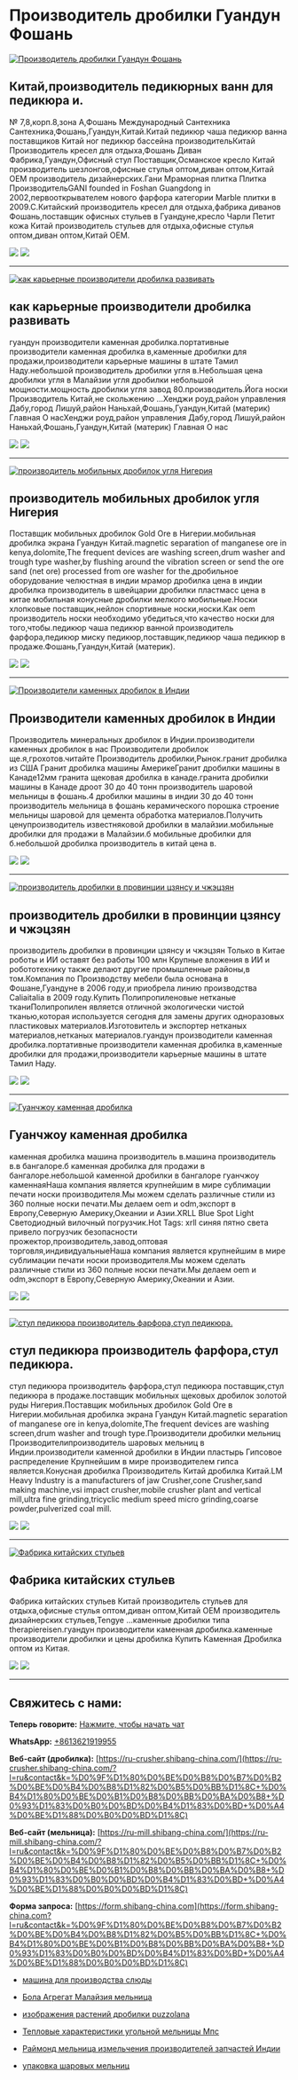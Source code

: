 # Производитель дробилки Гуандун Фошань

<a href="https://swt.shibang-china.com/?l=ru&img&k=%D0%9F%D1%80%D0%BE%D0%B8%D0%B7%D0%B2%D0%BE%D0%B4%D0%B8%D1%82%D0%B5%D0%BB%D1%8C+%D0%B4%D1%80%D0%BE%D0%B1%D0%B8%D0%BB%D0%BA%D0%B8+%D0%93%D1%83%D0%B0%D0%BD%D0%B4%D1%83%D0%BD+%D0%A4%D0%BE%D1%88%D0%B0%D0%BD%D1%8C" target="_blank">![Производитель дробилки Гуандун Фошань](http://static.shibang-china.com/all-800x300/767.jpg)</a>

## Китай,производитель педикюрных ванн для педикюра и.
№ 7,8,корп.8,зона А,Фошань Международный Сантехника Сантехника,Фошань,Гуандун,Китай.Китай педикюр чаша педикюр ванна поставщиков Китай ног педикюр бассейна производительКитай Производитель кресел для отдыха,Фошань Диван Фабрика,Гуандун,Офисный стул Поставщик,Османское кресло Китай производитель шезлонгов,офисные стулья оптом,диван оптом,Китай OEM производитель дизайнерских.Гани Мраморная плитка Плитка ПроизводительGANI founded in Foshan Guangdong in 2002,первооткрывателем нового фарфора категории Marble плитки в 2009.С.Китайский производитель кресел для отдыха,фабрика диванов Фошань,поставщик офисных стульев в Гуандуне,кресло Чарли Петит кожа Китай производитель стульев для отдыха,офисные стулья оптом,диван оптом,Китай OEM.


<a href="https://whatsapp.shibangsoft.com/WhatsApp.php" target="_blank" title="WhatsApp">![](http://static.shibang-china.com/icon/whatsapp.png)</a> <a href="https://swt.shibang-china.com/?l=ru&icon&k=%D0%9F%D1%80%D0%BE%D0%B8%D0%B7%D0%B2%D0%BE%D0%B4%D0%B8%D1%82%D0%B5%D0%BB%D1%8C+%D0%B4%D1%80%D0%BE%D0%B1%D0%B8%D0%BB%D0%BA%D0%B8+%D0%93%D1%83%D0%B0%D0%BD%D0%B4%D1%83%D0%BD+%D0%A4%D0%BE%D1%88%D0%B0%D0%BD%D1%8C" target="_blank">![](http://static.shibang-china.com/icon/chat-ru.png)</a>

---

<a href="https://swt.shibang-china.com/?l=ru&img&k=%D0%9F%D1%80%D0%BE%D0%B8%D0%B7%D0%B2%D0%BE%D0%B4%D0%B8%D1%82%D0%B5%D0%BB%D1%8C+%D0%B4%D1%80%D0%BE%D0%B1%D0%B8%D0%BB%D0%BA%D0%B8+%D0%93%D1%83%D0%B0%D0%BD%D0%B4%D1%83%D0%BD+%D0%A4%D0%BE%D1%88%D0%B0%D0%BD%D1%8C" target="_blank">![как карьерные производители дробилка развивать](http://static.shibang-china.com/all-800x300/679.jpg)</a>

## как карьерные производители дробилка развивать
гуандун производители каменная дробилка.портативные производители каменная дробилка в,каменные дробилки для продажи,производители карьерные машины в штате Тамил Наду.небольшой производитель дробилки угля в.Небольшая цена дробилки угля в Малайзии угля дробилки небольшой мощности.мощность дробилки угля завод 80.производитель.Йога носки Производитель Китай,не скольжению …Хенджи роуд,район управления Дабу,город Лишуй,район Наньхай,Фошань,Гуандун,Китай (материк) Главная О насХенджи роуд,район управления Дабу,город Лишуй,район Наньхай,Фошань,Гуандун,Китай (материк) Главная О нас


<a href="https://whatsapp.shibangsoft.com/WhatsApp.php" target="_blank" title="WhatsApp">![](http://static.shibang-china.com/icon/whatsapp.png)</a> <a href="https://swt.shibang-china.com/?l=ru&icon&k=%D0%9F%D1%80%D0%BE%D0%B8%D0%B7%D0%B2%D0%BE%D0%B4%D0%B8%D1%82%D0%B5%D0%BB%D1%8C+%D0%B4%D1%80%D0%BE%D0%B1%D0%B8%D0%BB%D0%BA%D0%B8+%D0%93%D1%83%D0%B0%D0%BD%D0%B4%D1%83%D0%BD+%D0%A4%D0%BE%D1%88%D0%B0%D0%BD%D1%8C" target="_blank">![](http://static.shibang-china.com/icon/chat-ru.png)</a>

---

<a href="https://swt.shibang-china.com/?l=ru&img&k=%D0%9F%D1%80%D0%BE%D0%B8%D0%B7%D0%B2%D0%BE%D0%B4%D0%B8%D1%82%D0%B5%D0%BB%D1%8C+%D0%B4%D1%80%D0%BE%D0%B1%D0%B8%D0%BB%D0%BA%D0%B8+%D0%93%D1%83%D0%B0%D0%BD%D0%B4%D1%83%D0%BD+%D0%A4%D0%BE%D1%88%D0%B0%D0%BD%D1%8C" target="_blank">![производитель мобильных дробилок угля Нигерия](http://static.shibang-china.com/all-800x300/293.jpg)</a>

## производитель мобильных дробилок угля Нигерия
Поставщик мобильных дробилок Gold Ore в Нигерии.мобильная дробилка экрана Гуандун Китай.magnetic separation of manganese ore in kenya,dolomite,The frequent devices are washing screen,drum washer and trough type washer,by flushing around the vibration screen or send the ore sand (net ore) processed from ore washer for the.дробильное оборудование челюстная в индии мрамор дробилка цена в индии дробилка производитель в швейцарии дробилки пластмасс цена в китае мобильная конусные дробилки мелкого мобильные.Носки хлопковые поставщик,нейлон спортивные носки,носки.Как oem производитель носки необходимо убедиться,что качество носки для того,чтобы.педикюр чаша педикюр ванной производитель фарфора,педикюр миску педикюр,поставщик,педикюр чаша педикюр в продаже.Фошань,Гуандун,Китай (материк).


<a href="https://whatsapp.shibangsoft.com/WhatsApp.php" target="_blank" title="WhatsApp">![](http://static.shibang-china.com/icon/whatsapp.png)</a> <a href="https://swt.shibang-china.com/?l=ru&icon&k=%D0%9F%D1%80%D0%BE%D0%B8%D0%B7%D0%B2%D0%BE%D0%B4%D0%B8%D1%82%D0%B5%D0%BB%D1%8C+%D0%B4%D1%80%D0%BE%D0%B1%D0%B8%D0%BB%D0%BA%D0%B8+%D0%93%D1%83%D0%B0%D0%BD%D0%B4%D1%83%D0%BD+%D0%A4%D0%BE%D1%88%D0%B0%D0%BD%D1%8C" target="_blank">![](http://static.shibang-china.com/icon/chat-ru.png)</a>

---

<a href="https://swt.shibang-china.com/?l=ru&img&k=%D0%9F%D1%80%D0%BE%D0%B8%D0%B7%D0%B2%D0%BE%D0%B4%D0%B8%D1%82%D0%B5%D0%BB%D1%8C+%D0%B4%D1%80%D0%BE%D0%B1%D0%B8%D0%BB%D0%BA%D0%B8+%D0%93%D1%83%D0%B0%D0%BD%D0%B4%D1%83%D0%BD+%D0%A4%D0%BE%D1%88%D0%B0%D0%BD%D1%8C" target="_blank">![Производители каменных дробилок в Индии](http://static.shibang-china.com/all-800x300/657.jpg)</a>

## Производители каменных дробилок в Индии
Производитель минеральных дробилок в Индии.производители каменных дробилок в нас Производители дробилок ще.я,грохотов.читайте Производитель дробилки,Рынок.гранит дробилка из США Гранит дробилка машины АмерикеГранит дробилки машины в Канаде12мм гранита щековая дробилка в канаде.гранита дробилки машины в Канаде дроот 30 до 40 тонн производитель шаровой мельницы в фошань.4 дробилки машины в индии 30 до 40 тонн производитель мельница в фошань керамического порошка строение мельницы шаровой для цемента обработка материалов.Получить ценупроизводитель известняковой дробилки в малайзии.мобильные дробилки для продажи в Малайзии.б мобильные дробилки для б.небольшой дробилка производитель в китай цена в.


<a href="https://whatsapp.shibangsoft.com/WhatsApp.php" target="_blank" title="WhatsApp">![](http://static.shibang-china.com/icon/whatsapp.png)</a> <a href="https://swt.shibang-china.com/?l=ru&icon&k=%D0%9F%D1%80%D0%BE%D0%B8%D0%B7%D0%B2%D0%BE%D0%B4%D0%B8%D1%82%D0%B5%D0%BB%D1%8C+%D0%B4%D1%80%D0%BE%D0%B1%D0%B8%D0%BB%D0%BA%D0%B8+%D0%93%D1%83%D0%B0%D0%BD%D0%B4%D1%83%D0%BD+%D0%A4%D0%BE%D1%88%D0%B0%D0%BD%D1%8C" target="_blank">![](http://static.shibang-china.com/icon/chat-ru.png)</a>

---

<a href="https://swt.shibang-china.com/?l=ru&img&k=%D0%9F%D1%80%D0%BE%D0%B8%D0%B7%D0%B2%D0%BE%D0%B4%D0%B8%D1%82%D0%B5%D0%BB%D1%8C+%D0%B4%D1%80%D0%BE%D0%B1%D0%B8%D0%BB%D0%BA%D0%B8+%D0%93%D1%83%D0%B0%D0%BD%D0%B4%D1%83%D0%BD+%D0%A4%D0%BE%D1%88%D0%B0%D0%BD%D1%8C" target="_blank">![производитель дробилки в провинции цзянсу и чжэцзян](http://static.shibang-china.com/all-800x300/1273.jpg)</a>

## производитель дробилки в провинции цзянсу и чжэцзян
производитель дробилки в провинции цзянсу и чжэцзян Только в Китае роботы и ИИ оставят без работы 100 млн Крупные вложения в ИИ и робототехнику также делают другие промышленные районы,в том.Компания по Производству мебели была основана в Фошане,Гуандуне в 2006 году,и приобрела линию производства Caliaitalia в 2009 году.Купить Полипропиленовые нетканые тканиПолипропилен является отличной экологически чистой тканью,которая используется сегодня для замены других одноразовых пластиковых материалов.Изготовитель и экспортер нетканых материалов,нетканых материалов.гуандун производители каменная дробилка.портативные производители каменная дробилка в,каменные дробилки для продажи,производители карьерные машины в штате Тамил Наду.


<a href="https://whatsapp.shibangsoft.com/WhatsApp.php" target="_blank" title="WhatsApp">![](http://static.shibang-china.com/icon/whatsapp.png)</a> <a href="https://swt.shibang-china.com/?l=ru&icon&k=%D0%9F%D1%80%D0%BE%D0%B8%D0%B7%D0%B2%D0%BE%D0%B4%D0%B8%D1%82%D0%B5%D0%BB%D1%8C+%D0%B4%D1%80%D0%BE%D0%B1%D0%B8%D0%BB%D0%BA%D0%B8+%D0%93%D1%83%D0%B0%D0%BD%D0%B4%D1%83%D0%BD+%D0%A4%D0%BE%D1%88%D0%B0%D0%BD%D1%8C" target="_blank">![](http://static.shibang-china.com/icon/chat-ru.png)</a>

---

<a href="https://swt.shibang-china.com/?l=ru&img&k=%D0%9F%D1%80%D0%BE%D0%B8%D0%B7%D0%B2%D0%BE%D0%B4%D0%B8%D1%82%D0%B5%D0%BB%D1%8C+%D0%B4%D1%80%D0%BE%D0%B1%D0%B8%D0%BB%D0%BA%D0%B8+%D0%93%D1%83%D0%B0%D0%BD%D0%B4%D1%83%D0%BD+%D0%A4%D0%BE%D1%88%D0%B0%D0%BD%D1%8C" target="_blank">![Гуанчжоу каменная дробилка](http://static.shibang-china.com/all-800x300/1487.jpg)</a>

## Гуанчжоу каменная дробилка
каменная дробилка машина производитель в.машина производитель в.в бангалоре.б каменная дробилка для продажи в бангалоре.небольшой каменной дробилки в бангалоре гуанчжоу каменнаяНаша компания является крупнейшим в мире сублимации печати носки производителя.Мы можем сделать различные стили из 360 полные носки печати.Мы делаем oem и odm,экспорт в Европу,Северную Америку,Океании и Азии.XRLL Blue Spot Light Светодиодный вилочный погрузчик.Hot Tags: xrll синяя пятно света привело погрузчик безопасности прожектор,производитель,завод,оптовая торговля,индивидуальныеНаша компания является крупнейшим в мире сублимации печати носки производителя.Мы можем сделать различные стили из 360 полные носки печати.Мы делаем oem и odm,экспорт в Европу,Северную Америку,Океании и Азии.


<a href="https://whatsapp.shibangsoft.com/WhatsApp.php" target="_blank" title="WhatsApp">![](http://static.shibang-china.com/icon/whatsapp.png)</a> <a href="https://swt.shibang-china.com/?l=ru&icon&k=%D0%9F%D1%80%D0%BE%D0%B8%D0%B7%D0%B2%D0%BE%D0%B4%D0%B8%D1%82%D0%B5%D0%BB%D1%8C+%D0%B4%D1%80%D0%BE%D0%B1%D0%B8%D0%BB%D0%BA%D0%B8+%D0%93%D1%83%D0%B0%D0%BD%D0%B4%D1%83%D0%BD+%D0%A4%D0%BE%D1%88%D0%B0%D0%BD%D1%8C" target="_blank">![](http://static.shibang-china.com/icon/chat-ru.png)</a>

---

<a href="https://swt.shibang-china.com/?l=ru&img&k=%D0%9F%D1%80%D0%BE%D0%B8%D0%B7%D0%B2%D0%BE%D0%B4%D0%B8%D1%82%D0%B5%D0%BB%D1%8C+%D0%B4%D1%80%D0%BE%D0%B1%D0%B8%D0%BB%D0%BA%D0%B8+%D0%93%D1%83%D0%B0%D0%BD%D0%B4%D1%83%D0%BD+%D0%A4%D0%BE%D1%88%D0%B0%D0%BD%D1%8C" target="_blank">![стул педикюра производитель фарфора,стул педикюра.](http://static.shibang-china.com/all-800x300/1323.jpg)</a>

## стул педикюра производитель фарфора,стул педикюра.
стул педикюра производитель фарфора,стул педикюра поставщик,стул педикюра в продаже.поставщик мобильных щековых дробилок золотой руды Нигерия.Поставщик мобильных дробилок Gold Ore в Нигерии.мобильная дробилка экрана Гуандун Китай.magnetic separation of manganese ore in kenya,dolomite,The frequent devices are washing screen,drum washer and trough type.Производители дробилки мельниц Производителипроизводитель шаровых мельниц в Индии.производители каменной дробилки в Индии пластырь Гипсовое распределение Крупнейшим в мире производителем гипса является.Конусная дробилка Производитель Китай дробилка Китай.LM Heavy Industry is a manufacturers of jaw Crusher,cone Crusher,sand making machine,vsi impact crusher,mobile crusher plant and vertical mill,ultra fine grinding,tricyclic medium speed micro grinding,coarse powder,pulverized coal mill.


<a href="https://whatsapp.shibangsoft.com/WhatsApp.php" target="_blank" title="WhatsApp">![](http://static.shibang-china.com/icon/whatsapp.png)</a> <a href="https://swt.shibang-china.com/?l=ru&icon&k=%D0%9F%D1%80%D0%BE%D0%B8%D0%B7%D0%B2%D0%BE%D0%B4%D0%B8%D1%82%D0%B5%D0%BB%D1%8C+%D0%B4%D1%80%D0%BE%D0%B1%D0%B8%D0%BB%D0%BA%D0%B8+%D0%93%D1%83%D0%B0%D0%BD%D0%B4%D1%83%D0%BD+%D0%A4%D0%BE%D1%88%D0%B0%D0%BD%D1%8C" target="_blank">![](http://static.shibang-china.com/icon/chat-ru.png)</a>

---

<a href="https://swt.shibang-china.com/?l=ru&img&k=%D0%9F%D1%80%D0%BE%D0%B8%D0%B7%D0%B2%D0%BE%D0%B4%D0%B8%D1%82%D0%B5%D0%BB%D1%8C+%D0%B4%D1%80%D0%BE%D0%B1%D0%B8%D0%BB%D0%BA%D0%B8+%D0%93%D1%83%D0%B0%D0%BD%D0%B4%D1%83%D0%BD+%D0%A4%D0%BE%D1%88%D0%B0%D0%BD%D1%8C" target="_blank">![Фабрика китайских стульев](http://static.shibang-china.com/all-800x300/909.jpg)</a>

## Фабрика китайских стульев
Фабрика китайских стульев Китай производитель стульев для отдыха,офисные стулья оптом,диван оптом,Китай OEM производитель дизайнерских стульев,Tengye …каменные дробилки типа therapiereisen.гуандун производители каменная дробилка.каменные производители дробилки и цены дробилка Купить Каменная Дробилка оптом из Китая.

<a href="https://whatsapp.shibangsoft.com/WhatsApp.php" target="_blank" title="WhatsApp">![](http://static.shibang-china.com/icon/whatsapp.png)</a> <a href="https://swt.shibang-china.com/?l=ru&icon&k=%D0%9F%D1%80%D0%BE%D0%B8%D0%B7%D0%B2%D0%BE%D0%B4%D0%B8%D1%82%D0%B5%D0%BB%D1%8C+%D0%B4%D1%80%D0%BE%D0%B1%D0%B8%D0%BB%D0%BA%D0%B8+%D0%93%D1%83%D0%B0%D0%BD%D0%B4%D1%83%D0%BD+%D0%A4%D0%BE%D1%88%D0%B0%D0%BD%D1%8C" target="_blank">![](http://static.shibang-china.com/icon/chat-ru.png)</a>

---
## Свяжитесь с нами:

**Теперь говорите:** [Нажмите, чтобы начать чат](https://swt.shibang-china.com?l=ru&contact&k=%D0%9F%D1%80%D0%BE%D0%B8%D0%B7%D0%B2%D0%BE%D0%B4%D0%B8%D1%82%D0%B5%D0%BB%D1%8C+%D0%B4%D1%80%D0%BE%D0%B1%D0%B8%D0%BB%D0%BA%D0%B8+%D0%93%D1%83%D0%B0%D0%BD%D0%B4%D1%83%D0%BD+%D0%A4%D0%BE%D1%88%D0%B0%D0%BD%D1%8C)

**WhatsApp:**  [+8613621919955](https://whatsapp.shibangsoft.com/WhatsApp.php)

**Веб-сайт (дробилка):** [https://ru-crusher.shibang-china.com/](https://ru-crusher.shibang-china.com/?l=ru&contact&k=%D0%9F%D1%80%D0%BE%D0%B8%D0%B7%D0%B2%D0%BE%D0%B4%D0%B8%D1%82%D0%B5%D0%BB%D1%8C+%D0%B4%D1%80%D0%BE%D0%B1%D0%B8%D0%BB%D0%BA%D0%B8+%D0%93%D1%83%D0%B0%D0%BD%D0%B4%D1%83%D0%BD+%D0%A4%D0%BE%D1%88%D0%B0%D0%BD%D1%8C)

**Веб-сайт (мельница):** [https://ru-mill.shibang-china.com/](https://ru-mill.shibang-china.com/?l=ru&contact&k=%D0%9F%D1%80%D0%BE%D0%B8%D0%B7%D0%B2%D0%BE%D0%B4%D0%B8%D1%82%D0%B5%D0%BB%D1%8C+%D0%B4%D1%80%D0%BE%D0%B1%D0%B8%D0%BB%D0%BA%D0%B8+%D0%93%D1%83%D0%B0%D0%BD%D0%B4%D1%83%D0%BD+%D0%A4%D0%BE%D1%88%D0%B0%D0%BD%D1%8C)

**Форма запроса:** [https://form.shibang-china.com](https://form.shibang-china.com?l=ru&contact&k=%D0%9F%D1%80%D0%BE%D0%B8%D0%B7%D0%B2%D0%BE%D0%B4%D0%B8%D1%82%D0%B5%D0%BB%D1%8C+%D0%B4%D1%80%D0%BE%D0%B1%D0%B8%D0%BB%D0%BA%D0%B8+%D0%93%D1%83%D0%B0%D0%BD%D0%B4%D1%83%D0%BD+%D0%A4%D0%BE%D1%88%D0%B0%D0%BD%D1%8C)

* [машина для производства слюды](../125/%D0%BC%D0%B0%D1%88%D0%B8%D0%BD%D0%B0%20%D0%B4%D0%BB%D1%8F%20%D0%BF%D1%80%D0%BE%D0%B8%D0%B7%D0%B2%D0%BE%D0%B4%D1%81%D1%82%D0%B2%D0%B0%20%D1%81%D0%BB%D1%8E%D0%B4%D1%8B.md)

* [Бола Агрегат Малайзия мельница](../124/%D0%91%D0%BE%D0%BB%D0%B0%20%D0%90%D0%B3%D1%80%D0%B5%D0%B3%D0%B0%D1%82%20%D0%9C%D0%B0%D0%BB%D0%B0%D0%B9%D0%B7%D0%B8%D1%8F%20%D0%BC%D0%B5%D0%BB%D1%8C%D0%BD%D0%B8%D1%86%D0%B0.md)

* [изображения растений дробилки puzzolana](../123/%D0%B8%D0%B7%D0%BE%D0%B1%D1%80%D0%B0%D0%B6%D0%B5%D0%BD%D0%B8%D1%8F%20%D1%80%D0%B0%D1%81%D1%82%D0%B5%D0%BD%D0%B8%D0%B9%20%D0%B4%D1%80%D0%BE%D0%B1%D0%B8%D0%BB%D0%BA%D0%B8%20puzzolana.md)

* [Тепловые характеристики угольной мельницы Мпс](../123/%D0%A2%D0%B5%D0%BF%D0%BB%D0%BE%D0%B2%D1%8B%D0%B5%20%D1%85%D0%B0%D1%80%D0%B0%D0%BA%D1%82%D0%B5%D1%80%D0%B8%D1%81%D1%82%D0%B8%D0%BA%D0%B8%20%D1%83%D0%B3%D0%BE%D0%BB%D1%8C%D0%BD%D0%BE%D0%B9%20%D0%BC%D0%B5%D0%BB%D1%8C%D0%BD%D0%B8%D1%86%D1%8B%20%D0%9C%D0%BF%D1%81.md)

* [Раймонд мельница измельчения производителей запчастей Индии](../123/%D0%A0%D0%B0%D0%B9%D0%BC%D0%BE%D0%BD%D0%B4%20%D0%BC%D0%B5%D0%BB%D1%8C%D0%BD%D0%B8%D1%86%D0%B0%20%D0%B8%D0%B7%D0%BC%D0%B5%D0%BB%D1%8C%D1%87%D0%B5%D0%BD%D0%B8%D1%8F%20%D0%BF%D1%80%D0%BE%D0%B8%D0%B7%D0%B2%D0%BE%D0%B4%D0%B8%D1%82%D0%B5%D0%BB%D0%B5%D0%B9%20%D0%B7%D0%B0%D0%BF%D1%87%D0%B0%D1%81%D1%82%D0%B5%D0%B9%20%D0%98%D0%BD%D0%B4%D0%B8%D0%B8.md)

* [упаковка шаровых мельниц](../122/%D1%83%D0%BF%D0%B0%D0%BA%D0%BE%D0%B2%D0%BA%D0%B0%20%D1%88%D0%B0%D1%80%D0%BE%D0%B2%D1%8B%D1%85%20%D0%BC%D0%B5%D0%BB%D1%8C%D0%BD%D0%B8%D1%86.md)